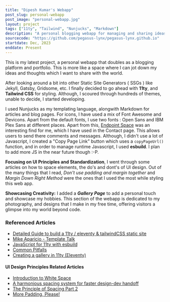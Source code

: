 ```yaml
---
title: "Dipesh Kumar's Webapp"
post_slug: personal-webapp
post_image: "personal-webapp.jpg"
layout: project
tags: ["11ty", "Tailwind", "Nunjucks", "Markdown"]
description: "A personal blogging webapp for managing and sharing ideas and showcase my past projects."
sourcecode: "https://github.com/pegasus-lynx/pegasus-lynx.github.io"
startdate: Dec, 2023
enddate: Present
---
```


This is my latest project, a personal webapp that doubles as a blogging platform and portfolio. This is more like a space where I can jot down my ideas and thoughts which I want to share with the world. 

After looking around a bit into other Static Site Generators ( SSGs ) like Jekyll, Gatsby, Gridsome, etc. I finally decided to go ahead with **11ty**, and **Tailwind CSS** for styling. Although, I scoured through hundreds of themes, unable to decide, I started developing.

I used Nunjucks as my templating language, alongwith Markdown for articles and blog pages. For icons, I have used a mix of Font Awesome and Devicons. Apart from the default fonts, I use two fonts : Open Sans and IBM Plex Sans at different places. Apart from this, [Endpoint Space](https://www.endpoint.space/) was an interesting find for me, which I have used in the Contact page. This allows users to send there comments and messages. Although, I didn't use a lot of Javascript, I created a "Copy Page Link" button which uses a `copyPageUrl()` function, and in order to manage runtime Javascript, I used **esbuild**. I plan to add more JS in the near future though :-P.

**Focusing on UI Principles and Standardization**, I went through some articles on how to space elements, the do's and dont's of UI design. Out of the many things that I read, *Don't use padding and margin together* and *Margin Down Right Method* were the ones that I used the most while styling this web app.

**Showcasing Creativity:** I added a ***Gallery Page***
to add a personal touch and showcase my hobbies. This section of the webapp is dedicated to my photography, and designs that I make in my free time, offering visitors a glimpse into my world beyond code.

### Referenced Articles

- [Detailed Guide to build a 11ty / eleventy & tailwindCSS static site](https://5balloons.info/guide-tailwindcss-eleventy-static-site/)
- [Mike Aparicio - Template Talk](https://www.mikeaparicio.com/template-talk/)
- [JavaScript for 11ty with esbuild](https://www.seancdavis.com/posts/javascript-for-11ty-with-esbuild/)
- [Common Pitfalls](https://www.11ty.dev/docs/permalinks/#remapping-output-(permalink))
- [Creating a gallery in 11ty (Eleventy)](https://vilva.es/blog/creating-a-gallery-11ty/)

#### UI Design Principles Related Articles

- [Introduction to White Space](https://uxengineer.com/principles-of-design/white-space/)
- [A harmonious spacing system for faster design-dev handoff](https://marvelapp.com/blog/harmonious-spacing-system-faster-design-dev-handoff/)
- [The Principle of Spacing Part 2](https://medium.com/dwarves-design/the-principle-of-spacing-part-2-e3cf31b909fa)
- [More Padding, Please!](https://medium.com/wayfair-design/more-padding-please-b95e19422acc)